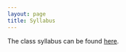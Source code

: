 ```yaml
---
layout: page
title: Syllabus
---
```


The class syllabus can be found [here](https://github.com/ucb-datalab/course_materials_2022/blob/master/Astro_128_256_syllabus_Spring2022.pdf).
